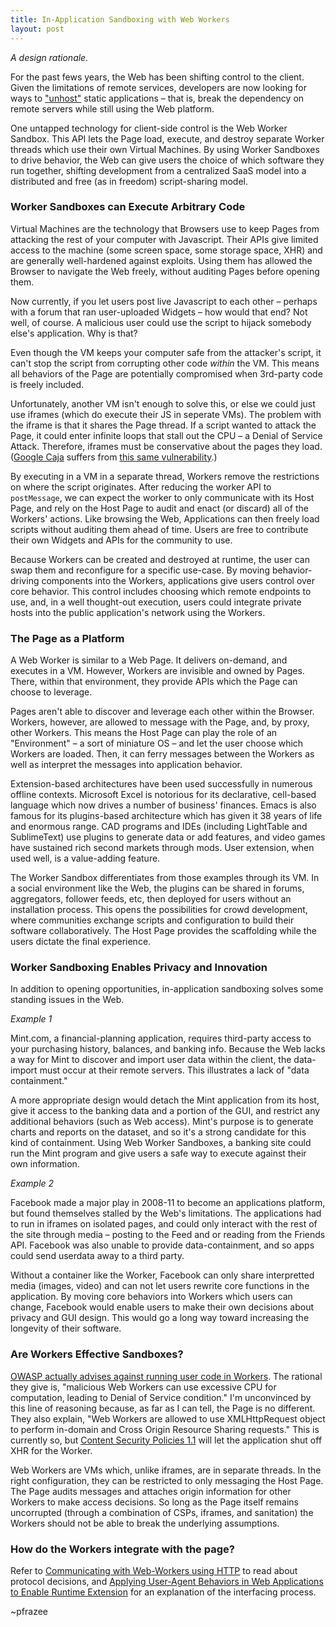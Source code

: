 ```yaml
---
title: In-Application Sandboxing with Web Workers
layout: post
---
```


*A design rationale.*

For the past fews years, the Web has been shifting control to the client. Given the limitations of remote services, developers are now looking for ways to ["unhost"](https://unhosted.org/) static applications &ndash; that is, break the dependency on remote servers while still using the Web platform.

One untapped technology for client-side control is the Web Worker Sandbox. This API lets the Page load, execute, and destroy separate Worker threads which use their own Virtual Machines. By using Worker Sandboxes to drive behavior, the Web can give users the choice of which software they run together, shifting development from a centralized SaaS model into a distributed and free (as in freedom) script-sharing model.

### Worker Sandboxes can Execute Arbitrary Code

Virtual Machines are the technology that Browsers use to keep Pages from attacking the rest of your computer with Javascript. Their APIs give limited access to the machine (some screen space, some storage space, XHR) and are generally well-hardened against exploits. Using them has allowed the Browser to navigate the Web freely, without auditing Pages before opening them.

Now currently, if you let users post live Javascript to each other &ndash; perhaps with a forum that ran user-uploaded Widgets &ndash; how would that end? Not well, of course. A malicious user could use the script to hijack somebody else's application. Why is that?

Even though the VM keeps your computer safe from the attacker's script, it can't stop the script from corrupting other code *within* the VM. This means all behaviors of the Page are potentially compromised when 3rd-party code is freely included.

Unfortunately, another VM isn't enough to solve this, or else we could just use iframes (which do execute their JS in seperate VMs). The problem with the iframe is that it shares the Page thread. If a script wanted to attack the Page, it could enter infinite loops that stall out the CPU &ndash; a Denial of Service Attack. Therefore, iframes must be conservative about the pages they load. ([Google Caja](https://code.google.com/p/google-caja/) suffers from [this same vulnerability](https://groups.google.com/forum/#!topic/google-caja-discuss/RAi-hHiClRA).)

By executing in a VM in a separate thread, Workers remove the restrictions on where the script originates. After reducing the worker API to `postMessage`, we can expect the worker to only communicate with its Host Page, and rely on the Host Page to audit and enact (or discard) all of the Workers' actions. Like browsing the Web, Applications can then freely load scripts without auditing them ahead of time. Users are free to contribute their own Widgets and APIs for the community to use.

Because Workers can be created and destroyed at runtime, the user can swap them and reconfigure for a specific use-case. By moving behavior-driving components into the Workers, applications give users control over core behavior. This control includes choosing which remote endpoints to use, and, in a well thought-out execution, users could integrate private hosts into the public application's network using the Workers.

### The Page as a Platform

A Web Worker is similar to a Web Page. It delivers on-demand, and executes in a VM. However, Workers are invisible and owned by Pages. There, within that environment, they provide APIs which the Page can choose to leverage.

Pages aren't able to discover and leverage each other within the Browser. Workers, however, are allowed to message with the Page, and, by proxy, other Workers. This means the Host Page can play the role of an "Environment" &ndash; a sort of miniature OS &ndash; and let the user choose which Workers are loaded. Then, it can ferry messages between the Workers as well as interpret the messages into application behavior.

Extension-based architectures have been used successfully in numerous offline contexts. Microsoft Excel is notorious for its declarative, cell-based language which now drives a number of business' finances. Emacs is also famous for its plugins-based architecture which has given it 38 years of life and enormous range. CAD programs and IDEs (including LightTable and SublimeText) use plugins to generate data or add features, and video games have sustained rich second markets through mods. User extension, when used well, is a value-adding feature.

The Worker Sandbox differentiates from those examples through its VM. In a social environment like the Web, the plugins can be shared in forums, aggregators, follower feeds, etc, then deployed for users without an installation process. This opens the possibilities for crowd development, where communities exchange scripts and configuration to build their software collaboratively. The Host Page provides the scaffolding while the users dictate the final experience.

### Worker Sandboxing Enables Privacy and Innovation

In addition to opening opportunities, in-application sandboxing solves some standing issues in the Web.

*Example 1*

Mint.com, a financial-planning application, requires third-party access to your purchasing history, balances, and banking info. Because the Web lacks a way for Mint to discover and import user data within the client, the data-import must occur at their remote servers. This illustrates a lack of "data containment."

A more appropriate design would detach the Mint application from its host, give it access to the banking data and a portion of the GUI, and restrict any additional behaviors (such as Web access). Mint's purpose is to generate charts and reports on the dataset, and so it's a strong candidate for this kind of containment. Using Web Worker Sandboxes, a banking site could run the Mint program and give users a safe way to execute against their own information.

*Example 2*

Facebook made a major play in 2008-11 to become an applications platform, but found themselves stalled by the Web's limitations. The applications had to run in iframes on isolated pages, and could only interact with the rest of the site through media &ndash; posting to the Feed and or reading from the Friends API. Facebook was also unable to provide data-containment, and so apps could send userdata away to a third party.

Without a container like the Worker, Facebook can only share interpretted media (images, video) and can not let users rewrite core functions in the application. By moving core behaviors into Workers which users can change, Facebook would enable users to make their own decisions about privacy and GUI design. This would go a long way toward increasing the longevity of their software.

### Are Workers Effective Sandboxes?

[OWASP actually advises against running user code in Workers](https://www.owasp.org/index.php/HTML5_Security_Cheat_Sheet#Web_Workers). The rational they give is, "malicious Web Workers can use excessive CPU for computation, leading to Denial of Service condition." I'm unconvinced by this line of reasoning because, as far as I can tell, the Page is no different. They also explain, "Web Workers are allowed to use XMLHttpRequest object to perform in-domain and Cross Origin Resource Sharing requests." This is currently so, but [Content Security Policies 1.1](http://www.w3.org/TR/CSP11/#processing-model) will let the application shut off XHR for the Worker.

Web Workers are VMs which, unlike iframes, are in separate threads. In the right configuration, they can be restricted to only messaging the Host Page. The Page audits messages and attaches origin information for other Workers to make access decisions. So long as the Page itself remains uncorrupted (through a combination of CSPs, iframes, and sanitation) the Workers should not be able to break the underlying assumptions.

### How do the Workers integrate with the page?

Refer to [Communicating with Web-Workers using HTTP](/2014/03/08/communicating-with-web-workers-using-http.html) to read about protocol decisions, and [Applying User-Agent Behaviors in Web Applications to Enable Runtime Extension](/2014/03/08/applying-user-agent-behaviors.html) for an explanation of the interfacing process.

~pfrazee
